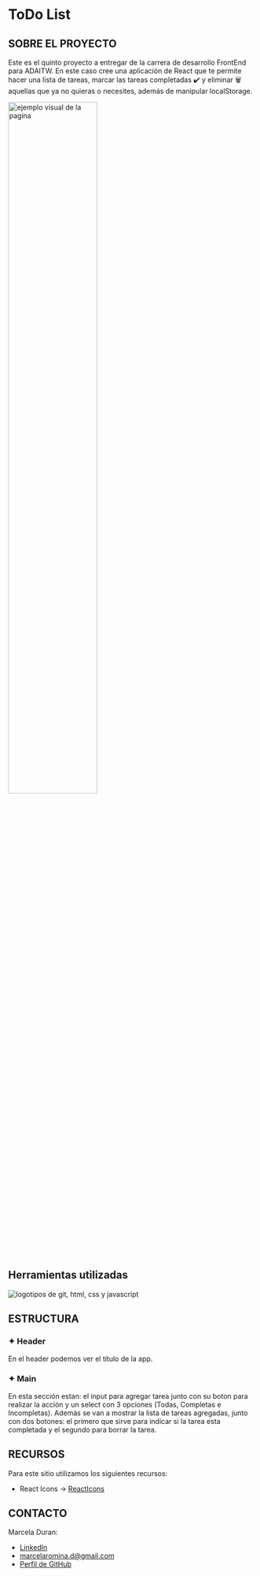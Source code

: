# **ToDo List**

## SOBRE EL PROYECTO

Este es el quinto proyecto a entregar de la carrera de desarrollo FrontEnd para ADAITW. En este caso cree una aplicación de React que te permite hacer una lista de tareas, marcar las tareas completadas ✔️ y eliminar 🗑 aquellas que ya no quieras o necesites, además de manipular localStorage.

<img src="https://i.imgur.com/heeO49m.png" style="width: 60%;" alt="ejemplo visual de la pagina"/>

## Herramientas utilizadas

<img src="https://skillicons.dev/icons?i=git,css,html,js,react" alt="logotipos de git, html, css y javascript"/>

## ESTRUCTURA

### ✦ Header
En el header podemos ver el título de la app.

### ✦ Main

En esta sección estan: el input para agregar tarea junto con su boton para realizar la acción y un select con 3 opciones (Todas, Completas e Incompletas).
Además se van a mostrar la lista de tareas agregadas, junto con dos botones: el primero que sirve para indicar si la tarea esta completada y el segundo para borrar la tarea.

## RECURSOS

Para este sitio utilizamos los siguientes recursos:

-   React Icons -> [ReactIcons](https://react-icons.github.io/react-icons/)

## CONTACTO

Marcela Duran:

-   [LinkedIn](https://www.linkedin.com/in/marcela-duran-842385241/)
-   [marcelaromina.d@gmail.com](mailto:marcelaromina.d@gmail.com)
-   [Perfil de GitHub](https://github.com/Makorii)
